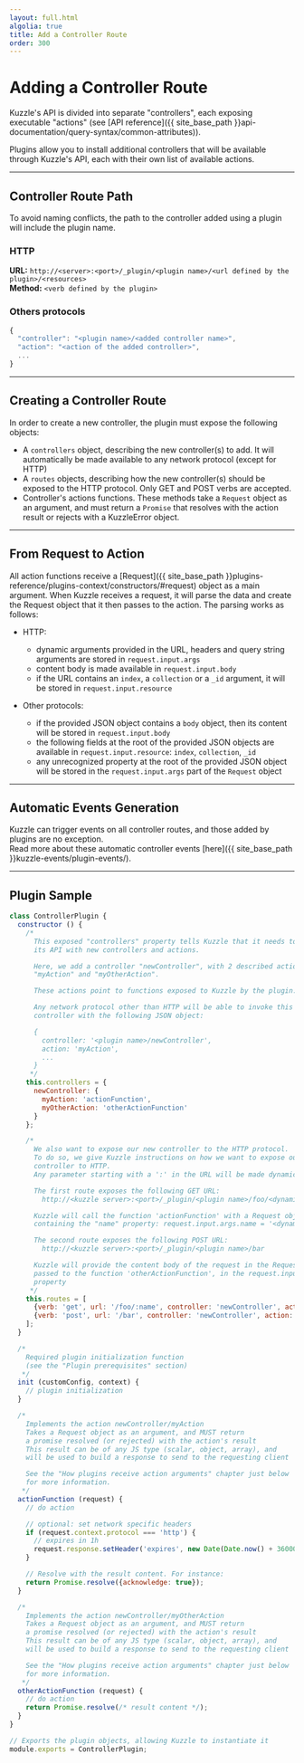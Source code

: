 ```yaml
---
layout: full.html
algolia: true
title: Add a Controller Route
order: 300
---
```


# Adding a Controller Route

Kuzzle's API is divided into separate "controllers", each exposing executable "actions" (see [API reference]({{ site_base_path }}api-documentation/query-syntax/common-attributes)).

Plugins allow you to install additional controllers that will be available through Kuzzle's API, each with their own list of available actions.

---

## Controller Route Path

To avoid naming conflicts, the path to the controller added using a plugin will include the plugin name.

### HTTP

**URL:** `http://<server>:<port>/_plugin/<plugin name>/<url defined by the plugin>/<resources>`  
**Method:** `<verb defined by the plugin>`

### Others protocols

```javascript
{
  "controller": "<plugin name>/<added controller name>",
  "action": "<action of the added controller>",
  ...
}
```

---

## Creating a Controller Route

In order to create a new controller, the plugin must expose the following objects:

- A `controllers` object, describing the new controller(s) to add. It will automatically be made available to any network protocol (except for HTTP)
- A `routes` objects, describing how the new controller(s) should be exposed to the HTTP protocol. Only GET and POST verbs are accepted.
- Controller's actions functions. These methods take a `Request` object as an argument, and must return a `Promise` that resolves with the action result or rejects with a KuzzleError object.


---

## From Request to Action

All action functions receive a [Request]({{ site_base_path }}plugins-reference/plugins-context/constructors/#request) object as a main argument. When Kuzzle receives a request, it will parse the data and create the Request object that it then passes to the action. The parsing works as follows:

* HTTP:
  * dynamic arguments provided in the URL, headers and query string arguments are stored in `request.input.args`
  * content body is made available in `request.input.body`
  * if the URL contains an `index`, a `collection` or a `_id` argument, it will be stored in `request.input.resource`

* Other protocols:
  * if the provided JSON object contains a `body` object, then its content will be stored in `request.input.body`
  * the following fields at the root of the provided JSON objects are available in `request.input.resource`: `index`, `collection`, `_id`
  * any unrecognized property at the root of the provided JSON object will be stored in the `request.input.args` part of the `Request` object

---

## Automatic Events Generation

Kuzzle can trigger events on all controller routes, and those added by plugins are no exception.  
Read more about these automatic controller events [here]({{ site_base_path }}kuzzle-events/plugin-events/).


---

## Plugin Sample

```javascript
class ControllerPlugin {
  constructor () {
    /*
      This exposed "controllers" property tells Kuzzle that it needs to extend
      its API with new controllers and actions.

      Here, we add a controller "newController", with 2 described actions:
      "myAction" and "myOtherAction".

      These actions point to functions exposed to Kuzzle by the plugin.

      Any network protocol other than HTTP will be able to invoke this new
      controller with the following JSON object:

      {
        controller: '<plugin name>/newController',
        action: 'myAction',
        ...
      }
     */
    this.controllers = {
      newController: {
        myAction: 'actionFunction',
        myOtherAction: 'otherActionFunction'
      }
    };

    /*
      We also want to expose our new controller to the HTTP protocol.
      To do so, we give Kuzzle instructions on how we want to expose our
      controller to HTTP.
      Any parameter starting with a ':' in the URL will be made dynamic by Kuzzle.

      The first route exposes the following GET URL:
        http://<kuzzle server>:<port>/_plugin/<plugin name>/foo/<dynamic value>

      Kuzzle will call the function 'actionFunction' with a Request object,
      containing the "name" property: request.input.args.name = '<dynamic value>'

      The second route exposes the following POST URL:
        http://<kuzzle server>:<port>/_plugin/<plugin name>/bar

      Kuzzle will provide the content body of the request in the Request object
      passed to the function 'otherActionFunction', in the request.input.body
      property
     */
    this.routes = [
      {verb: 'get', url: '/foo/:name', controller: 'newController', action: 'myAction'},
      {verb: 'post', url: '/bar', controller: 'newController', action: 'myOtherAction'}
    ];
  }

  /*
    Required plugin initialization function
    (see the "Plugin prerequisites" section)
   */
  init (customConfig, context) {
    // plugin initialization
  }

  /*
    Implements the action newController/myAction
    Takes a Request object as an argument, and MUST return
    a promise resolved (or rejected) with the action's result
    This result can be of any JS type (scalar, object, array), and
    will be used to build a response to send to the requesting client

    See the "How plugins receive action arguments" chapter just below
    for more information.
   */
  actionFunction (request) {
    // do action

    // optional: set network specific headers
    if (request.context.protocol === 'http') {
      // expires in 1h
      request.response.setHeader('expires', new Date(Date.now() + 3600000).toUTCString());
    }

    // Resolve with the result content. For instance:
    return Promise.resolve({acknowledge: true});
  }

  /*
    Implements the action newController/myOtherAction
    Takes a Request object as an argument, and MUST return
    a promise resolved (or rejected) with the action's result
    This result can be of any JS type (scalar, object, array), and
    will be used to build a response to send to the requesting client

    See the "How plugins receive action arguments" chapter just below
    for more information.
   */
  otherActionFunction (request) {
    // do action
    return Promise.resolve(/* result content */);
  }
}

// Exports the plugin objects, allowing Kuzzle to instantiate it
module.exports = ControllerPlugin;
```
